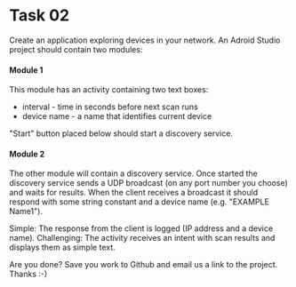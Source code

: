 # Task 02

Create an application exploring devices in your network. An Adroid Studio project should contain two modules:

#### Module 1

This module has an activity containing two text boxes:

* interval - time in seconds before next scan runs
* device name - a name that identifies current device

"Start" button placed below should start a discovery service.

#### Module 2

The other module will contain a discovery service. Once started the discovery service sends a UDP broadcast (on any port number you choose) and waits for results. 
When the client receives a broadcast it should respond with some string constant and a device name (e.g. "EXAMPLE Name1"). 

Simple: The response from the client is logged (IP address and a device name).
Challenging: The activity receives an intent with scan results and displays them as simple text.

Are you done? Save you work to Github and email us a link to the project. Thanks :-)